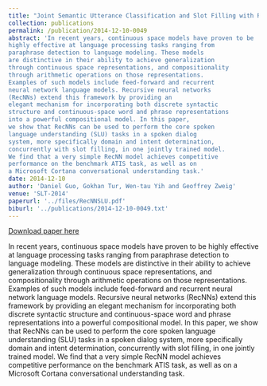 ```yaml
---
title: "Joint Semantic Utterance Classification and Slot Filling with Recursive Neural Networks"
collection: publications
permalink: /publication/2014-12-10-0049
abstract: 'In recent years, continuous space models have proven to be
highly effective at language processing tasks ranging from
paraphrase detection to language modeling. These models
are distinctive in their ability to achieve generalization
through continuous space representations, and compositionality
through arithmetic operations on those representations.
Examples of such models include feed-forward and recurrent
neural network language models. Recursive neural networks
(RecNNs) extend this framework by providing an
elegant mechanism for incorporating both discrete syntactic
structure and continuous-space word and phrase representations
into a powerful compositional model. In this paper,
we show that RecNNs can be used to perform the core spoken
language understanding (SLU) tasks in a spoken dialog
system, more specifically domain and intent determination,
concurrently with slot filling, in one jointly trained model.
We find that a very simple RecNN model achieves competitive
performance on the benchmark ATIS task, as well as on
a Microsoft Cortana conversational understanding task.'
date: 2014-12-10
author: 'Daniel Guo, Gokhan Tur, Wen-tau Yih and Geoffrey Zweig'
venue: 'SLT-2014'
paperurl: '../files/RecNNSLU.pdf'
biburl: '../publications/2014-12-10-0049.txt'
---
```


<a href='../files/RecNNSLU.pdf'>Download paper here</a>

In recent years, continuous space models have proven to be
highly effective at language processing tasks ranging from
paraphrase detection to language modeling. These models
are distinctive in their ability to achieve generalization
through continuous space representations, and compositionality
through arithmetic operations on those representations.
Examples of such models include feed-forward and recurrent
neural network language models. Recursive neural networks
(RecNNs) extend this framework by providing an
elegant mechanism for incorporating both discrete syntactic
structure and continuous-space word and phrase representations
into a powerful compositional model. In this paper,
we show that RecNNs can be used to perform the core spoken
language understanding (SLU) tasks in a spoken dialog
system, more specifically domain and intent determination,
concurrently with slot filling, in one jointly trained model.
We find that a very simple RecNN model achieves competitive
performance on the benchmark ATIS task, as well as on
a Microsoft Cortana conversational understanding task.
